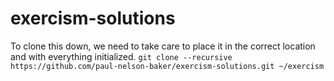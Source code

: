 # exercism-solutions

To clone this down, we need to take care to place it in the correct location and with everything initialized.
`git clone --recursive https://github.com/paul-nelson-baker/exercism-solutions.git ~/exercism`
